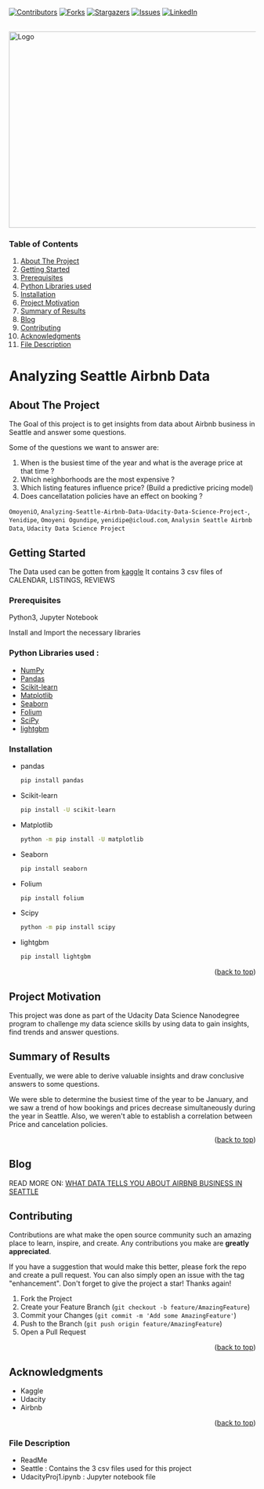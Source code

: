 <!-- Improved compatibility of back to top link: See: https://github.com/othneildrew/Best-README-Template/pull/73 -->
<a name="readme-top"></a>




<!-- PROJECT SHIELDS -->

[![Contributors][contributors-shield]][contributors-url]
[![Forks][forks-shield]][forks-url]
[![Stargazers][stars-shield]][stars-url]
[![Issues][issues-shield]][issues-url]
[![LinkedIn][linkedin-shield]][linkedin-url]


<!-- PROJECT LOGO -->
<br />
  <a href="https://github.com/OmoyeniO/Analyzing-Seattle-Airbnb-Data-Udacity-Data-Science-Project--Template">
    <img src="https://mohamedirfansh.github.io/Airbnb-Data-Science-Project/images/seattle.jpg" alt="Logo" width="600" height="400">
  </a>
  





<!-- TABLE OF CONTENTS -->
### Table of Contents

1. [About The Project](#About-The-Project)
2. [Getting Started](#Getting-Started)
3. [Prerequisites](#Prerequisites)
4. [Python Libraries used](#Python-Libraries-used)
5. [Installation](#Installation)
6. [Project Motivation](#Project-Motivation)
7. [Summary of Results](#Summary-of-Results)
8. [Blog](#Blog)
9. [Contributing](#Contributing)
10. [Acknowledgments](#Acknowledgments)
11. [File Description](#File-Description)







# Analyzing Seattle Airbnb Data

<!-- ABOUT THE PROJECT -->
## About The Project

The Goal of this project is to get insights from data about Airbnb business in Seattle and answer some questions.

Some of the questions we want to answer are:
1. When is the busiest time of the year and what is the average price at that time ?
2. Which neighborhoods are the most expensive ?
3. Which listing features influence price? (Build a predictive pricing model)
4. Does cancellatation policies have an effect on booking ?

`OmoyeniO`, `Analyzing-Seattle-Airbnb-Data-Udacity-Data-Science-Project-`, `Yenidipe`, `Omoyeni Ogundipe`, `yenidipe@icloud.com`, `Analysin Seattle Airbnb Data`, `Udacity Data Science Project`



<!-- GETTING STARTED -->
## Getting Started

The Data used can be gotten from [kaggle](https://www.kaggle.com/datasets/airbnb/seattle) 
It contains 3 csv files of CALENDAR, LISTINGS, REVIEWS

### Prerequisites

Python3, Jupyter Notebook

Install and Import the necessary libraries

### Python Libraries used :

* [NumPy](http://www.numpy.org/)
* [Pandas](http://pandas.pydata.org/)
* [Scikit-learn](http://scikit-learn.org/stable/)
* [Matplotlib](http://matplotlib.org/)
* [Seaborn](https://seaborn.pydata.org/)
* [Folium](https://pypi.org/project/folium/)
* [SciPy](https://www.scipy.org/)
* [lightgbm](https://lightgbm.readthedocs.io/en/v3.3.2/)



### Installation

* pandas
  ```sh
  pip install pandas
  ```
* Scikit-learn
  ```sh
  pip install -U scikit-learn
  ```
* Matplotlib
  ```sh
  python -m pip install -U matplotlib
  ```
* Seaborn
  ```sh
  pip install seaborn
  ```
* Folium
  ```sh
  pip install folium
  ```
* Scipy
  ```sh
  python -m pip install scipy
  ```
* lightgbm
  ```sh
  pip install lightgbm
  ```
  
  <p align="right">(<a href="#readme-top">back to top</a>)</p>
  


## Project Motivation

This project was done as part of the Udacity Data Science Nanodegree program to challenge my data science skills by using data to gain insights, find trends and answer questions.



## Summary of Results

Eventually, we were able to derive valuable insights and draw conclusive answers to some questions.

We were sble to determine the busiest time of the year to be January, and we saw a trend of how bookings and prices decrease simultaneously  during the year in Seattle. 
Also, we weren't able to establish a correlation between Price and cancelation policies.


<p align="right">(<a href="#README-top">back to top</a>)</p>


<!-- BLOG -->
## Blog

READ MORE ON: [WHAT DATA TELLS YOU ABOUT AIRBNB BUSINESS IN SEATTLE](https://omoyeni-ogundipe.medium.com/what-data-tells-you-about-airbnb-business-in-seattle-5c403ebb9d15)


<!-- CONTRIBUTING -->
## Contributing

Contributions are what make the open source community such an amazing place to learn, inspire, and create. Any contributions you make are **greatly appreciated**.

If you have a suggestion that would make this better, please fork the repo and create a pull request. You can also simply open an issue with the tag "enhancement".
Don't forget to give the project a star! Thanks again!

1. Fork the Project
2. Create your Feature Branch (`git checkout -b feature/AmazingFeature`)
3. Commit your Changes (`git commit -m 'Add some AmazingFeature'`)
4. Push to the Branch (`git push origin feature/AmazingFeature`)
5. Open a Pull Request

<p align="right">(<a href="#readme-top">back to top</a>)</p>



<!-- ACKNOWLEDGMENTS -->
## Acknowledgments

* Kaggle
* Udacity
* Airbnb


<p align="right">(<a href="#readme-top">back to top</a>)</p>


<!-- File Description -->
### File Description

- ReadMe
- Seattle : Contains the 3 csv files used for this project
- UdacityProj1.ipynb : Jupyter notebook file
  
  
  
<!-- MARKDOWN LINKS & IMAGES -->
<!-- https://www.markdownguide.org/basic-syntax/#reference-style-links -->
[contributors-shield]: https://img.shields.io/github/contributors/OmoyeniO/Analyzing-Seattle-Airbnb-Data-Udacity-Data-Science-Project-.svg?style=for-the-badge
[contributors-url]: https://github.com/OmoyeniO/Analyzing-Seattle-Airbnb-Data-Udacity-Data-Science-Project-/graphs/contributors
[forks-shield]: https://img.shields.io/github/forks/OmoyeniO/Analyzing-Seattle-Airbnb-Data-Udacity-Data-Science-Project-.svg?style=for-the-badge
[forks-url]: https://github.com/OmoyeniO/Analyzing-Seattle-Airbnb-Data-Udacity-Data-Science-Project-/network/members
[stars-shield]: https://img.shields.io/github/stars/OmoyeniO/Analyzing-Seattle-Airbnb-Data-Udacity-Data-Science-Project-.svg?style=for-the-badge
[stars-url]: https://github.com/OmoyeniO/Analyzing-Seattle-Airbnb-Data-Udacity-Data-Science-Project-/stargazers
[issues-shield]: https://img.shields.io/github/issues/OmoyeniO/Analyzing-Seattle-Airbnb-Data-Udacity-Data-Science-Project-.svg?style=for-the-badge
[issues-url]: https://github.com/OmoyeniO/Analyzing-Seattle-Airbnb-Data-Udacity-Data-Science-Project-/issues
[linkedin-shield]: https://img.shields.io/badge/-LinkedIn-black.svg?style=for-the-badge&logo=linkedin&colorB=555
[linkedin-url]: https://www.linkedin.com/in/omoyeni-ogundipe 



